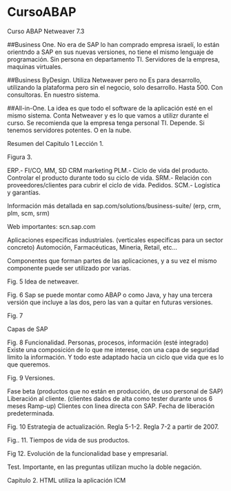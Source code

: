 CursoABAP
=========

Curso ABAP Netweaver 7.3

##Business One.
No era de SAP lo han comprado empresa israelí, lo están orientndo a SAP en sus nuevas versiones, no tiene el mismo lenguaje de programación. Sin persona en departamento TI. Servidores de la empresa, maquinas virtuales.

##Business ByDesign.
Utiliza Netweaver pero no Es para desarrollo, utilizando la plataforma pero sin el negocio, solo desarrollo. Hasta 500.
Con consultoras. En nuestro sistema.

##All-in-One.
La idea es que todo el software de la aplicación esté en el mismo sistema.
Conta Netweaver y es lo que vamos a utilizr durante el curso.
Se recomienda que la empresa tenga personal TI.
Depende. Si tenemos servidores potentes. O en la nube.

Resumen del Capitulo 1 Lección 1.

Figura 3.

ERP.- FI/CO, MM, SD
CRM marketing
PLM.- Ciclo de vida del producto. Controlar el producto durante todo su ciclo de vida.
SRM.- Relación con proveedores/clientes para cubrir el ciclo de vida. Pedidos.
SCM.- Logística y garantías.

Información más detallada en sap.com/solutions/business-suite/ (erp, crm, plm, scm, srm)

Web importantes: scn.sap.com

Aplicaciones especificas industriales. (verticales especificas para un sector concreto)
Automoción, Farmacéuticas, Mineria, Retail, etc... 

Componentes que forman partes de las aplicaciones, y a su vez el mismo componente puede ser utilizado por varias.

Fig. 5
Idea de netweaver.

Fig. 6
Sap se puede montar como ABAP o como Java, y hay una tercera versión que incluye a las dos, pero las van a quitar en futuras versiones.

Fig. 7

Capas de SAP

Fig. 8
Funcionalidad.
Personas, procesos, información (esté integrado)
Existe una composición de lo que me interese, con una capa de seguridad limito la información. Y todo este adaptado hacia un ciclo que vida que es lo que queremos.

Fig. 9
Versiones.

Fase beta (productos que no están en producción, de uso personal de SAP)
Liberación al cliente. (clientes dados de alta como tester durante unos 6 meses Ramp-up) Clientes con linea directa con SAP.
Fecha de liberación predeterminada.

Fig. 10
Estrategia de actualización.
Regla 5-1-2.
Regla 7-2 a partir de 2007.

Fig.. 11.
Tiempos de vida de sus productos.


Fig 12. Evolución de la funcionalidad base y empresarial.


Test.
Importante, en las preguntas utilizan mucho la doble negación.


Capitulo 2.
HTML utiliza la aplicación ICM
